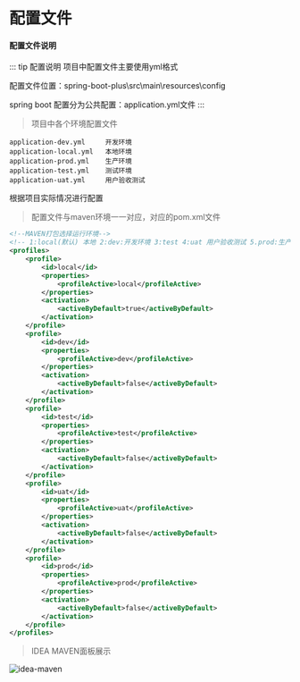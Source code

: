 # 配置文件

#### 配置文件说明
::: tip 配置说明
项目中配置文件主要使用yml格式

配置文件位置：spring-boot-plus\src\main\resources\config

spring boot 配置分为公共配置：application.yml文件
:::

> 项目中各个环境配置文件
```text
application-dev.yml     开发环境
application-local.yml   本地环境
application-prod.yml    生产环境
application-test.yml    测试环境
application-uat.yml     用户验收测试
```

根据项目实际情况进行配置

> 配置文件与maven环境一一对应，对应的pom.xml文件

```xml
<!--MAVEN打包选择运行环境-->
<!-- 1:local(默认) 本地 2:dev:开发环境 3:test 4:uat 用户验收测试 5.prod:生产环境 -->
<profiles>
    <profile>
        <id>local</id>
        <properties>
            <profileActive>local</profileActive>
        </properties>
        <activation>
            <activeByDefault>true</activeByDefault>
        </activation>
    </profile>
    <profile>
        <id>dev</id>
        <properties>
            <profileActive>dev</profileActive>
        </properties>
        <activation>
            <activeByDefault>false</activeByDefault>
        </activation>
    </profile>
    <profile>
        <id>test</id>
        <properties>
            <profileActive>test</profileActive>
        </properties>
        <activation>
            <activeByDefault>false</activeByDefault>
        </activation>
    </profile>
    <profile>
        <id>uat</id>
        <properties>
            <profileActive>uat</profileActive>
        </properties>
        <activation>
            <activeByDefault>false</activeByDefault>
        </activation>
    </profile>
    <profile>
        <id>prod</id>
        <properties>
            <profileActive>prod</profileActive>
        </properties>
        <activation>
            <activeByDefault>false</activeByDefault>
        </activation>
    </profile>
</profiles>
```

> IDEA MAVEN面板展示

![idea-maven](https://geekidea.oss-cn-chengdu.aliyuncs.com/spring-boot-plus/img/idea-maven.png)
